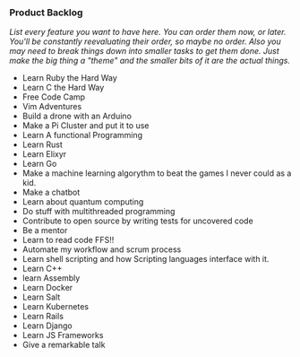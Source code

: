 ### Product Backlog

_List every feature you want to have here. You can order them now, or later. You'll be constantly reevaluating their order, so maybe no order. Also you may need to break things down into smaller tasks to get them done. Just make the big thing a "theme" and the smaller bits of it are the actual things._

 - Learn Ruby the Hard Way
 - Learn C the Hard Way
 - Free Code Camp
 - Vim Adventures
 - Build a drone with an Arduino
 - Make a Pi Cluster and put it to use
 - Learn A functional Programming
 - Learn Rust
 - Learn Elixyr
 - Learn Go
 - Make a machine learning algorythm to beat the games I never could as a kid.
 - Make a chatbot
 - Learn about quantum computing
 - Do stuff with multithreaded programming
 - Contribute to open source by writing tests for uncovered code
 - Be a mentor
 - Learn to read code FFS!!
 - Automate my workflow and scrum process
 - Learn shell scripting and how Scripting languages interface with it.
 - Learn C++
 - learn Assembly
 - Learn Docker
 - Learn Salt
 - Learn Kubernetes
 - Learn Rails
 - Learn Django
 - Learn JS Frameworks
 - Give a remarkable talk
